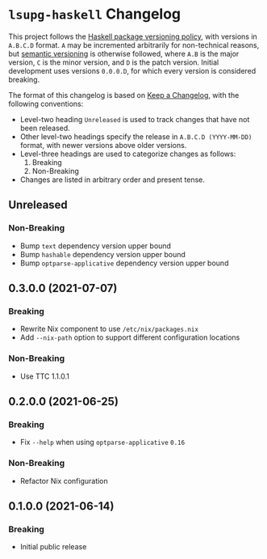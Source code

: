 # `lsupg-haskell` Changelog

This project follows the [Haskell package versioning policy][PVP], with
versions in `A.B.C.D` format.  `A` may be incremented arbitrarily for
non-technical reasons, but [semantic versioning][SemVer] is otherwise
followed, where `A.B` is the major version, `C` is the minor version, and `D`
is the patch version.  Initial development uses versions `0.0.0.D`, for which
every version is considered breaking.

[PVP]: <https://pvp.haskell.org/>
[SemVer]: <https://semver.org/>

The format of this changelog is based on [Keep a Changelog][KaC], with the
following conventions:

* Level-two heading `Unreleased` is used to track changes that have not been
  released.
* Other level-two headings specify the release in `A.B.C.D (YYYY-MM-DD)`
  format, with newer versions above older versions.
* Level-three headings are used to categorize changes as follows:
    1. Breaking
    2. Non-Breaking
* Changes are listed in arbitrary order and present tense.

[KaC]: <https://keepachangelog.com/en/1.0.0/>

## Unreleased

### Non-Breaking

* Bump `text` dependency version upper bound
* Bump `hashable` dependency version upper bound
* Bump `optparse-applicative` dependency version upper bound

## 0.3.0.0 (2021-07-07)

### Breaking

* Rewrite Nix component to use `/etc/nix/packages.nix`
* Add `--nix-path` option to support different configuration locations

### Non-Breaking

* Use TTC 1.1.0.1

## 0.2.0.0 (2021-06-25)

### Breaking

* Fix `--help` when using `optparse-applicative` `0.16`

### Non-Breaking

* Refactor Nix configuration

## 0.1.0.0 (2021-06-14)

### Breaking

* Initial public release
